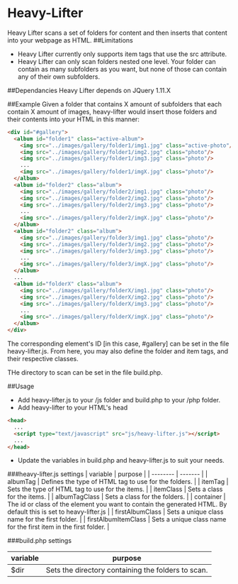 # Heavy-Lifter
Heavy Lifter scans a set of folders for content and then inserts that content into your webpage as HTML.
##Limitations
- Heavy Lifter currently only supports item tags that use the src attribute. 
- Heavy Lifter can only scan folders nested one level. Your folder can contain as many subfolders as you want, but none of those can contain any of their own subfolders.

##Dependancies
Heavy Lifter depends on JQuery 1.11.X

##Example
Given a folder that contains X amount of subfolders that each contain X amount of images, heavy-lifter would insert those folders and their contents into your HTML in this manner:
```HTML
<div id="#gallery">
  <album id="folder1" class="active-album">
    <img src="../images/gallery/folder1/img1.jpg" class="active-photo"/>
    <img src="../images/gallery/folder1/img2.jpg" class="photo"/>
    <img src="../images/gallery/folder1/img3.jpg" class="photo"/>
    ...
    <img src="../images/gallery/folder1/imgX.jpg" class="photo"/>
  </album>
  <album id="folder2" class="album">
    <img src="../images/gallery/folder2/img1.jpg" class="photo"/>
    <img src="../images/gallery/folder2/img2.jpg" class="photo"/>
    <img src="../images/gallery/folder2/img3.jpg" class="photo"/>
    ...
    <img src="../images/gallery/folder2/imgX.jpg" class="photo"/>
  </album>
  <album id="folder2" class="album">
    <img src="../images/gallery/folder3/img1.jpg" class="photo"/>
    <img src="../images/gallery/folder3/img2.jpg" class="photo"/>
    <img src="../images/gallery/folder3/img3.jpg" class="photo"/>
    ...
    <img src="../images/gallery/folder3/imgX.jpg" class="photo"/>
  </album>
  ...
  <album id="folderX" class="album">
    <img src="../images/gallery/folderX/img1.jpg" class="photo"/>
    <img src="../images/gallery/folderX/img2.jpg" class="photo"/>
    <img src="../images/gallery/folderX/img3.jpg" class="photo"/>
    ...
    <img src="../images/gallery/folderX/imgX.jpg" class="photo"/>
  </album>
</div>
```

The corresponding element's ID [in this case, #gallery] can be set in the file heavy-lifter.js. From here, you may also define the folder and item tags, and their respective classes.

THe directory to scan can be set in the file build.php.
  
##Usage

- Add heavy-lifter.js to your /js folder and build.php to your /php folder. 
- Add heavy-lifter to your HTML's head
```HTML
<head>
  ...
  <script type="text/javascript" src="js/heavy-lifter.js"></script>
  ...
</head>
```
- Update the variables in build.php and heavy-lifter.js to suit your needs.

###heavy-lifter.js settings
| variable | purpose |
| -------- | ------- |
| albumTag | Defines the type of HTML tag to use for the folders. |
| itemTag  | Sets the type of HTML tag to use for the items. |
| itemClass | Sets a class for the items. |
| albumTagClass | Sets a class for the folders. |
| container | The id or class of the element you want to contain the generated HTML. By default this is set to heavy-lifter.js |
| firstAlbumClass | Sets a unique class name for the first folder. |
| firstAlbumItemClass | Sets a unique class name for the first item in the first folder. |

###build.php settings

| variable | purpose | 
| -------- | ------- |
| $dir    | Sets the directory containing the folders to scan. |
